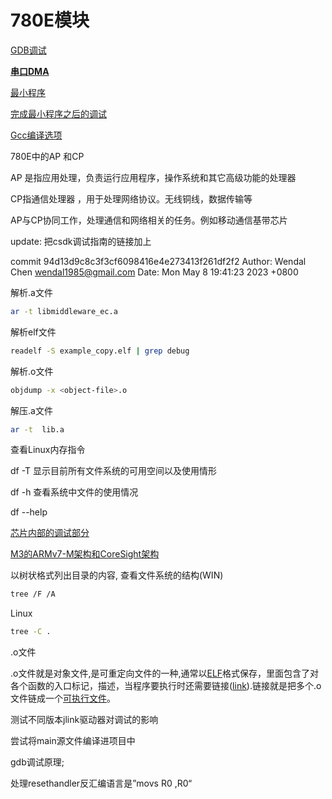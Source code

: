 # 780E模块

[GDB调试](780E%E6%A8%A1%E5%9D%97%20df71a672502e400a96b4676a2a18e684/GDB%E8%B0%83%E8%AF%95%2090e73b6b64874e189f2e421dff7ea03c.md)

[**串口DMA**](780E%E6%A8%A1%E5%9D%97%20df71a672502e400a96b4676a2a18e684/%E4%B8%B2%E5%8F%A3DMA%208aa14d3cece3462695bee5643bb26a6d.md)

[最小程序](780E%E6%A8%A1%E5%9D%97%20df71a672502e400a96b4676a2a18e684/%E6%9C%80%E5%B0%8F%E7%A8%8B%E5%BA%8F%204ad44425d8ee4a95b316817f43979d6b.md)

[完成最小程序之后的调试](780E%E6%A8%A1%E5%9D%97%20df71a672502e400a96b4676a2a18e684/%E5%AE%8C%E6%88%90%E6%9C%80%E5%B0%8F%E7%A8%8B%E5%BA%8F%E4%B9%8B%E5%90%8E%E7%9A%84%E8%B0%83%E8%AF%95%20cee9317e8ba547b9a5fe1ed7fc8d5738.md)

[Gcc编译选项](780E%E6%A8%A1%E5%9D%97%20df71a672502e400a96b4676a2a18e684/Gcc%E7%BC%96%E8%AF%91%E9%80%89%E9%A1%B9%205f662d47c0ad4578915b7bf45125f2e4.md)

780E中的AP 和CP 

AP 是指应用处理，负责运行应用程序，操作系统和其它高级功能的处理器

CP指通信处理器 ，用于处理网络协议。无线铜线，数据传输等

AP与CP协同工作，处理通信和网络相关的任务。例如移动通信基带芯片

update: 把csdk调试指南的链接加上

commit 94d13d9c8c3f3cf6098416e4e273413f261df2f2
Author: Wendal Chen [wendal1985@gmail.com](mailto:wendal1985@gmail.com)
Date:   Mon May 8 19:41:23 2023 +0800

解析.a文件

```bash
ar -t libmiddleware_ec.a
```

解析elf文件

```bash
readelf -S example_copy.elf | grep debug
```

解析.o文件

```bash
objdump -x <object-file>.o
```

解压.a文件

```bash
ar -t  lib.a
```

查看Linux内存指令

df -T 显示目前所有文件系统的可用空间以及使用情形

df -h  查看系统中文件的使用情况

df  --help 

[芯片内部的调试部分](780E%E6%A8%A1%E5%9D%97%20df71a672502e400a96b4676a2a18e684/%E8%8A%AF%E7%89%87%E5%86%85%E9%83%A8%E7%9A%84%E8%B0%83%E8%AF%95%E9%83%A8%E5%88%86%205c318cd40e0d4126b555bfe650a56c76.md)

[M3的ARMv7-M架构和CoreSight架构](780E%E6%A8%A1%E5%9D%97%20df71a672502e400a96b4676a2a18e684/M3%E7%9A%84ARMv7-M%E6%9E%B6%E6%9E%84%E5%92%8CCoreSight%E6%9E%B6%E6%9E%84%20851698d9a2c34270bdbb52dd9e76b5ca.md)

以树状格式列出目录的内容, 查看文件系统的结构(WIN)

```bash
tree /F /A
```

Linux

```bash
tree -C .
```

.o文件

.o文件就是对象文件,是可重定向文件的一种,通常以[ELF](https://baike.baidu.com/item/ELF/7120560?fromModule=lemma_inlink)格式保存，里面包含了对各个函数的入口标记，描述，当程序要执行时还需要链接([link](https://baike.baidu.com/item/link/1109966?fromModule=lemma_inlink)).链接就是把多个.o文件链成一个[可执行文件](https://baike.baidu.com/item/%E5%8F%AF%E6%89%A7%E8%A1%8C%E6%96%87%E4%BB%B6/0?fromModule=lemma_inlink)。

测试不同版本jlink驱动器对调试的影响

尝试将main源文件编译进项目中

gdb调试原理;

处理resethandler反汇编语言是”movs R0 ,R0“